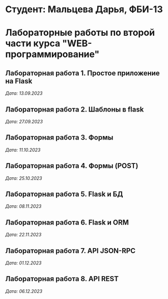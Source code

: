 # Студент: Мальцева Дарья, ФБИ-13

# Лабораторные работы по второй части курса "WEB-программирование"

## Лабораторная работа 1. Простое приложение на Flask

*Дата: 13.09.2023*

## Лабораторная работа 2. Шаблоны в flask

*Дата: 27.09.2023*

## Лабораторная работа 3. Формы

*Дата: 11.10.2023*

## Лабораторная работа 4. Формы (POST)

*Дата: 25.10.2023*

## Лабораторная работа 5. Flask и БД

*Дата: 08.11.2023*

## Лабораторная работа 6. Flask и ORM

*Дата: 22.11.2023*

## Лабораторная работа 7. API JSON-RPC

*Дата: 01.12.2023*

## Лабораторная работа 8. API REST

*Дата: 06.12.2023*
